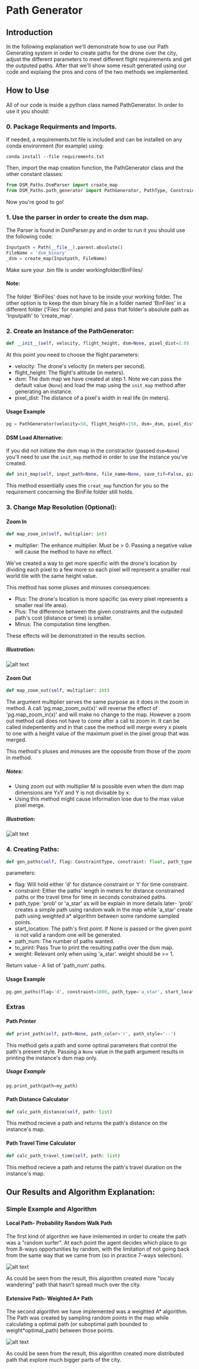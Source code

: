 # Path Generator

## Introduction
In the following explanation we'll demonstrate how to use our Path Generating system in order to create paths for the drone over the city, adjust the different parameters to meet different flight requirements and get the outputed paths. After that we'll show some result generated using our code and explaing the pros and cons of the two methods we implemented.

## How to Use
All of our code is inside a python class named PathGenerator. In order to use it you should:

### 0. Package Requirments and Imports.

If needed, a requirements.txt file is included and can be installed on any conda environment (for example) using:

`conda install --file requirements.txt`

Then, import the map creation function, the PathGenerator class and the other constant classes:

```python
from DSM_Paths.DsmParser import create_map
from DSM_Paths.path_generator import PathGenerator, PathType, ConstraintType
```
Now you're good to go!

### 1. Use the parser in order to create the dsm map.
The Parser is found in DsmParser.py and in order to run it you should use the following code:

```python
Inputpath = Path(__file__).parent.absolute()
FileName = 'dsm_binary'
_dsm = create_map(Inputpath, FileName)
```
Make sure your .bin file is under workingfolder/BinFiles/

#### Note:

The folder 'BinFiles' does not have to be inside your working folder. The other option is to keep the dsm binary file in a folder named 'BinFiles' in a different folder ('Files' for example) and pass that folder's absolute path as 'Inputpath' to 'create_map'.

### 2. Create an Instance of the PathGenerator:

```python
def __init__(self, velocity, flight_height, dsm=None, pixel_dist=2.0)
```

At this point you need to choose the flight parameters:
* velocity: The drone's velocity (in meters per second).
* flight_height: The flight's altitude (in meters).
* dsm: The dsm map we have created at step 1. Note we can pass the default value (`None`) and load the map using the `init_map` method after generating an instance.
* pixel_dist: The distance of a pixel's width in real life (in meters).

#### Usage Example

```python
pg = PathGenerator(velocity=50, flight_height=150, dsm=_dsm, pixel_dist=2)
```
#### DSM Load Alternative:

If you did not initiate the dsm  map in the constractor (passed `dsm=None`) you'll need to use the `init_map` method in order to use the instance you've created.

```python
def init_map(self, input_path=None, file_name=None, save_tif=False, pixel_dist=2.0)
```
This method essentially uses the `creat_map` function for you so the requirement concerning the BinFile folder still holds.

### 3. Change Map Resolution (Optional):

#### Zoom In

```python
def map_zoom_in(self, multiplier: int)
```

* multiplier: The enhance multiplier. Must be > 0. Passing a negative value will cause the method to have no effect.

We've created a way to get more specific with the drone's location by dividing each pixel to a few more so each pixel will represent a smalller real world tile with the same height value.

This method has some pluses and minuses consequences:

* Plus: The drone's location is more spacific (as every pixel represents a smaller real life area). 
* Plus: The difference between the given constraints and the outputed path's cost (distance or time) is smaller. 
* Minus: The computation time lengthen.

These effects will be demonstrated in the results section.


##### Illustration:

![alt text](https://github.com/alond44/PathGenerator/blob/main/Ilustrations/zoom_in_example.png "Zoom In Example")


#### Zoom Out 

```python
def map_zoom_out(self, multiplier: int)
```

The argument multiplier serves the same purpose as it does in the zoom in method. 
A call 'pg.map_zoom_out(x)' will reverse the effect of 'pg.map_zoom_in(x)' and will make no change to the map. However a zoom out method call does not have to come after a call to zoom in. It can be called indepentently and in that case the method will merge every x pixels to one with a height value of the maximum pixel in the pixel group that was merged.

This method's pluses and minuses are the opposite from those of the zoom in method.

##### Notes:
* Using zoom out with multiplier M is possible even when the dsm map dimensions are YxY and Y is not divisable by x.
* Using this method might cause information lose due to the max value pixel merge.


##### Illustration:

![alt text](https://github.com/alond44/PathGenerator/blob/main/Ilustrations/zoom_out_example.png "Zoom Out Example")


### 4. Creating Paths:

```python
def gen_paths(self, flag: ConstraintType, constraint: float, path_type: PathType, start_location=None, path_num=1, to_print=False, weight=1.0)
```

parameters:
* flag: Will hold either 'd' for distance constraint or 't' for time constraint.
* constraint: Either the paths' length in meters for distance constrained paths or the travel time for time in seconds constrained paths.
* path_type: 'prob' or 'a_star' as will be explain in more details later- 'prob' creates a simple path using random walk in the map while 'a_star' create path using weighted a* algorithm between some randome sampled points.
* start_location: The path's first point. If None is passed or the given point is not valid a random one will be generated.
* path_num: The number of paths wanted.
* to_print: Pass True to print the resulting paths over the dsm map.
* weight: Relevant only when using 'a_star'. weight should be >= 1.

Return value - A list of 'path_num' paths.

#### Usage Example

```python
pg.gen_paths(flag='d', constraint=1000, path_type='a_star', start_location=[150, 150], path_nums=1, to_print=True, weight=2)
```


### Extras

#### Path Printer

```python
def print_path(self, path=None, path_color='r', path_style='--')
```

This method gets a path and some optinal parameters that control the path's present style.
Passing a `None` value in the path argument results in printing the instance's dsm map only.

##### Usage Example
```python
pg.print_path(path=my_path)
```

#### Path Distance Calculator

```python
def calc_path_distance(self, path: list)
```
This method recieve a path and returns the path's distance on the instance's map.

#### Path Travel Time Calculator

```python
def calc_path_travel_time(self, path: list)
```

This method recieve a path and returns the path's travel duration on the instance's map.

## Our Results and Algorithm Explanation:

### Simple Example and Algorithm
#### Local Path- Probability Random Walk Path
The first kind of algorithm we have imlemented in order to create the path was a "random surfer".
At each point the agent decides which place to go from 8-ways opportunities by random, with the limitation of not going back from the same way that we came from (so in practice 7-ways selection).

![alt text](https://github.com/alond44/PathGenerator/blob/main/Results/simple_example_Probabilistic.png "Random Walk Simple Example Result")

As could be seen from the result, this algorithm created more "localy wandering" path that hasn't spread much over the city.

#### Extensive Path- Weighted A* Path
The second algorithm we have implemented was a weighted A* algorithm.
The Path was created by sampling random points in the map while calculating a optimal path (or suboptimal path bounded to weight*optimal_path) between those points.

![alt text](https://github.com/alond44/PathGenerator/blob/main/Results/simple_example_Weighted_A_Star.png "A* Simple Example Result")

As could be seen from the result, this algorithm created more distributed path that explore much bigger parts of the city.
